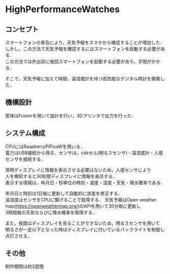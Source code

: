 # HighPerformanceWatches

## コンセプト
スマートフォンの普及により，天気予報をスマホから確認することが増加した．  
しかし，この方法で天気予報を確認するにはスマートフォンを起動する必要がある．  
この方法では外出前に毎回スマートフォンを起動する必要があり，手間がかかる．  

そこで，天気予報に加えて時間，温湿度計を持つ高性能なデジタル時計を開発した．  

## 機構設計
筐体はFusionを用いて設計を行い，3Dプリンタで出力を行った．  

## システム構成
CPUにはRaspberryPiPicoWを用いる．  
電力はUSB接続から得る．センサは，cdsセル(明るさセンサ)・温湿度計・人感センサを接続する．

常時ディスプレイに情報を表示させる必要はないため，人感センサにより  
人を検知すると30秒間ディスプレイに情報を表示する．  
表示する情報は，年月日・秒単位の時刻・温度・湿度・天気・降水確率である．  

年月日と時刻は1日毎に更新して自動的に誤差を修正する．  
温湿度はセンサをCPUに繋げることで取得する．
天気予報はOpen weather map(https://openweathermap.org/)のAPIを用いて30分毎に更新し  
3時間毎の天気ならびに降水確率を取得する．  

また，夜間はディスプレイを見ることができないため，明るさセンサを用いて   
明るさが一定以下となった時はディスプレイに付いているバックライトを制御し点灯させる．  

## その他
制作期間は約2週間
